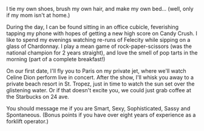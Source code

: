 I tie my own shoes, brush my own hair, and make my own bed... (well, only if my mom isn't at home.)

During the day, I can be found sitting in an office cubicle, feverishing tapping my phone with hopes of getting a new high score on Candy Crush. I like to spend my evenings watching re-runs of Felecity while sipping on a glass of Chardonnay. I play a mean game of rock-paper-scissors (was the national champion for 2 years straight), and love the smell of pop tarts in the morning (part of a complete breakfast!)

On our first date, I'll fly you to Paris on my private jet, where we'll watch Celine Dion perform live in concert. After the show, I'll whisk you away to a private beach resort in St. Tropez, just in time to watch the sun set over the glistening water. Or if that doesn't excite you, we could just grab coffee at the Starbucks on 24 ave.

You should message me if you are Smart, Sexy, Sophisticated, Sassy and Spontaneous. (Bonus points if you have over eight years of experience as a forklift operator.)


